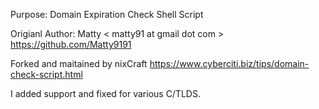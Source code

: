 Purpose: Domain Expiration Check Shell Script

Origianl Author: Matty < matty91 at gmail dot com > https://github.com/Matty9191

Forked and maitained by nixCraft https://www.cyberciti.biz/tips/domain-check-script.html 

I added support and fixed for various C/TLDS.
